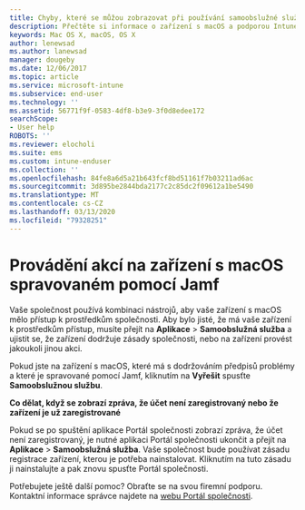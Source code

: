 ```yaml
---
title: Chyby, které se můžou zobrazovat při používání samoobslužné služby Jamf | Microsoft Docs
description: Přečtěte si informace o zařízení s macOS a podporou Intune spravovaném pomocí Jamf.
keywords: Mac OS X, macOS, OS X
author: lenewsad
ms.author: lanewsad
manager: dougeby
ms.date: 12/06/2017
ms.topic: article
ms.service: microsoft-intune
ms.subservice: end-user
ms.technology: ''
ms.assetid: 56771f9f-0583-4df8-b3e9-3f0d8edee172
searchScope:
- User help
ROBOTS: ''
ms.reviewer: elocholi
ms.suite: ems
ms.custom: intune-enduser
ms.collection: ''
ms.openlocfilehash: 84fe8a6d5a21b643fcf8bd51161f7b03211ad6ac
ms.sourcegitcommit: 3d895be2844bda2177c2c85dc2f09612a1be5490
ms.translationtype: MT
ms.contentlocale: cs-CZ
ms.lasthandoff: 03/13/2020
ms.locfileid: "79328251"
---
```

# <a name="performing-actions-on-a-macos-device-managed-by-jamf"></a>Provádění akcí na zařízení s macOS spravovaném pomocí Jamf

Vaše společnost používá kombinaci nástrojů, aby vaše zařízení s macOS mělo přístup k prostředkům společnosti. Aby bylo jisté, že má vaše zařízení k prostředkům přístup, musíte přejít na **Aplikace** > **Samoobslužná služba** a ujistit se, že zařízení dodržuje zásady společnosti, nebo na zařízení provést jakoukoli jinou akci.

Pokud jste na zařízení s macOS, které má s dodržováním předpisů problémy a které je spravované pomocí Jamf, kliknutím na **Vyřešit** spusťte **Samoobslužnou službu**.

__Co dělat, když se zobrazí zpráva, že účet není zaregistrovaný nebo že zařízení je už zaregistrované__

Pokud se po spuštění aplikace Portál společnosti zobrazí zpráva, že účet není zaregistrovaný, je nutné aplikaci Portál společnosti ukončit a přejít na **Aplikace** > **Samoobslužná služba**. Vaše společnost bude používat zásadu registrace zařízení, kterou je potřeba nainstalovat. Kliknutím na tuto zásadu ji nainstalujte a pak znovu spusťte Portál společnosti.

Potřebujete ještě další pomoc? Obraťte se na svou firemní podporu. Kontaktní informace správce najdete na [webu Portál společnosti](https://go.microsoft.com/fwlink/?linkid=2010980).
